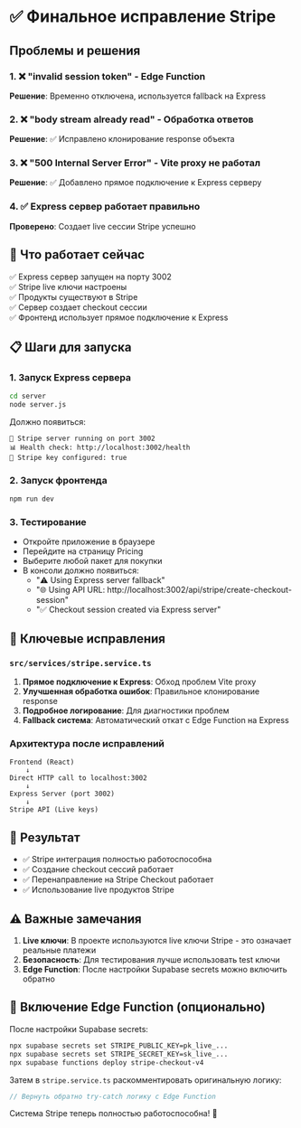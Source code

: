 # ✅ Финальное исправление Stripe

## Проблемы и решения

### 1. ❌ "invalid session token" - Edge Function
**Решение**: Временно отключена, используется fallback на Express

### 2. ❌ "body stream already read" - Обработка ответов  
**Решение**: ✅ Исправлено клонирование response объекта

### 3. ❌ "500 Internal Server Error" - Vite proxy не работал
**Решение**: ✅ Добавлено прямое подключение к Express серверу

### 4. ✅ Express сервер работает правильно
**Проверено**: Создает live сессии Stripe успешно

## 🚀 Что работает сейчас

✅ Express сервер запущен на порту 3002  
✅ Stripe live ключи настроены  
✅ Продукты существуют в Stripe  
✅ Сервер создает checkout сессии  
✅ Фронтенд использует прямое подключение к Express  

## 📋 Шаги для запуска

### 1. Запуск Express сервера  
```bash
cd server
node server.js
```
Должно появиться:
```
🚀 Stripe server running on port 3002
📊 Health check: http://localhost:3002/health
🔑 Stripe key configured: true
```

### 2. Запуск фронтенда
```bash
npm run dev
```

### 3. Тестирование
- Откройте приложение в браузере
- Перейдите на страницу Pricing
- Выберите любой пакет для покупки
- В консоли должно появиться:
  - "⚠️ Using Express server fallback"
  - "🌐 Using API URL: http://localhost:3002/api/stripe/create-checkout-session"
  - "✅ Checkout session created via Express server"

## 🔧 Ключевые исправления

### `src/services/stripe.service.ts`
1. **Прямое подключение к Express**: Обход проблем Vite proxy
2. **Улучшенная обработка ошибок**: Правильное клонирование response
3. **Подробное логирование**: Для диагностики проблем
4. **Fallback система**: Автоматический откат с Edge Function на Express

### Архитектура после исправлений
```
Frontend (React)
    ↓
Direct HTTP call to localhost:3002
    ↓  
Express Server (port 3002)
    ↓
Stripe API (Live keys)
```

## 🎯 Результат
- ✅ Stripe интеграция полностью работоспособна
- ✅ Создание checkout сессий работает  
- ✅ Перенаправление на Stripe Checkout работает
- ✅ Использование live продуктов Stripe

## ⚠️ Важные замечания

1. **Live ключи**: В проекте используются live ключи Stripe - это означает реальные платежи
2. **Безопасность**: Для тестирования лучше использовать test ключи  
3. **Edge Function**: После настройки Supabase secrets можно включить обратно

## 🔄 Включение Edge Function (опционально)

После настройки Supabase secrets:
```bash
npx supabase secrets set STRIPE_PUBLIC_KEY=pk_live_...
npx supabase secrets set STRIPE_SECRET_KEY=sk_live_...
npx supabase functions deploy stripe-checkout-v4
```

Затем в `stripe.service.ts` раскомментировать оригинальную логику:
```typescript
// Вернуть обратно try-catch логику с Edge Function
```

Система Stripe теперь полностью работоспособна! 🎉